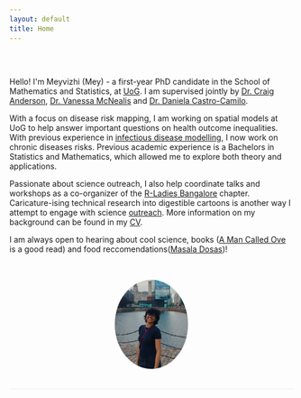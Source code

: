 ```yaml
---
layout: default
title: Home
---
```


<div style="display: flex; flex-wrap: wrap; align-items: center; justify-content: space-between; gap: 2rem; padding: 2rem 0; border-bottom: 1px solid #eee;">

<div style="flex: 1; min-width: 250px;">

Hello! I'm Meyvizhi (Mey) - a first-year PhD candidate in the School of Mathematics and Statistics, at [UoG](https://www.gla.ac.uk/schools/mathematicsstatistics/). I am supervised jointly by [Dr. Craig Anderson](https://sites.google.com/view/craiganderson/home), [Dr. Vanessa McNealis](https://www.gla.ac.uk/schools/mathematicsstatistics/staff/vanessamcnealis/) and [Dr. Daniela Castro-Camilo](https://www.gla.ac.uk/schools/mathematicsstatistics/staff/danielacastrocamilo/).

With a focus on disease risk mapping, I am working on spatial models at UoG to help answer important questions on health outcome inequalities. With previous experience in [infectious disease modelling](https://sites.google.com/math.iith.ac.in/sayanteejana/team-members), I now work on chronic diseases risks. Previous academic experience is a Bachelors in Statistics and Mathematics, which allowed me to explore both theory and applications.

Passionate about science outreach, I also help coordinate talks and workshops as a co-organizer of the [R-Ladies Bangalore](https://www.meetup.com/rladies-bangalore/?msockid=249ea3195d2e6f811d22b60a5c546e13) chapter. Caricature-ising technical research into digestible cartoons is another way I attempt to engage with science [outreach](\outreach.md). More information on my background can be found in my [CV](\Meyvizhi_CV.pdf).

I am always open to hearing about cool science, books ([A Man Called Ove](https://www.goodreads.com/book/show/18774964-a-man-called-ove) is a good read) and food reccomendations([Masala Dosas](https://centraltiffinroom.com/))! 

</div>

<div style="flex: 1; min-width: 250px; text-align: center;">
<img src="/mey.jpg" alt="Profile picture" width="130" style="border-radius: 50%;">

</div>
</div>


